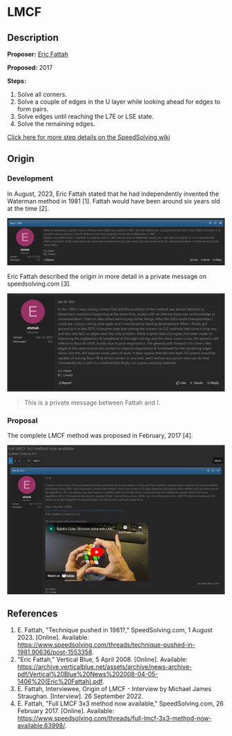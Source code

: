 # LMCF

## Description

**Proposer:** [Eric Fattah](CubingContributors/MethodDevelopers.md#fattah-eric)

**Proposed:** 2017

**Steps:**

1. Solve all corners.
2. Solve a couple of edges in the U layer while looking ahead for edges to form pairs.
3. Solve edges until reaching the L7E or LSE state.
4. Solve the remaining edges.

[Click here for more step details on the SpeedSolving wiki](https://www.speedsolving.com/wiki/index.php/LMCF)

## Origin

### Development

In August, 2023, Eric Fattah stated that he had independently invented the Waterman method in 1981 [1]. Fattah would have been around six years old at the time [2].

![](img/LMCF/Fattah1.png)

Eric Fattah described the origin in more detail in a private message on speedsolving.com [3].

![](img/LMCF/Fattah2.png)

>This is a private message between Fattah and I.

### Proposal

The complete LMCF method was proposed in February, 2017 [4].

![](img/LMCF/Proposal.png)

## References

1. E. Fattah, "Technique pushed in 1981?," SpeedSolving.com, 1 August 2023. [Online]. Available: https://www.speedsolving.com/threads/technique-pushed-in-1981.90636/post-1553358.
2. "Eric Fattah," Vertical Blue, 5 April 2008. [Online]. Available: https://archive.verticalblue.net/assets/archive/news-archive-pdf/Vertical%20Blue%20News%202008-04-05-1406%20(Eric%20Fattah).pdf.
3. E. Fattah, Interviewee, Origin of LMCF - Interview by Michael James Straughan. [Interview]. 26 September 2022.
4. E. Fattah, "Full LMCF 3x3 method now available," SpeedSolving.com, 26 February 2017. [Online]. Available: https://www.speedsolving.com/threads/full-lmcf-3x3-method-now-available.63998/.